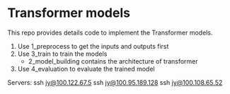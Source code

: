 # Transformer models
This repo provides details code to implement the Transformer models.

1. Use 1_preprocess to get the inputs and outputs first
2. Use 3_train to train the models 
    - 2_model_building contains the architecture of transformer 
3. Use 4_evaluation to evaluate the trained model


Servers:
ssh jy@100.122.67.5
ssh jy@100.95.189.128
ssh jy@100.108.65.52